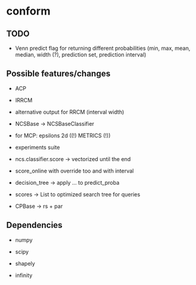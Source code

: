 # conform

## TODO

- Venn predict flag for returning different probabilities
  (min, max, mean, median, width (?), 
   prediction set, prediction interval)

## Possible features/changes

- ACP

- IRRCM

- alternative output for RRCM (interval width)

- NCSBase -> NCSBaseClassifier

- for MCP: epsilons 2d ((!) METRICS (!))

- experiments suite

- ncs.classifier.score -> vectorized until the end

- score_online with override too and with interval

- decision_tree -> apply ... to predict_proba

- scores -> List to optimized search tree for queries

- CPBase -> rs + par

## Dependencies

- numpy

- scipy

- shapely

- infinity

